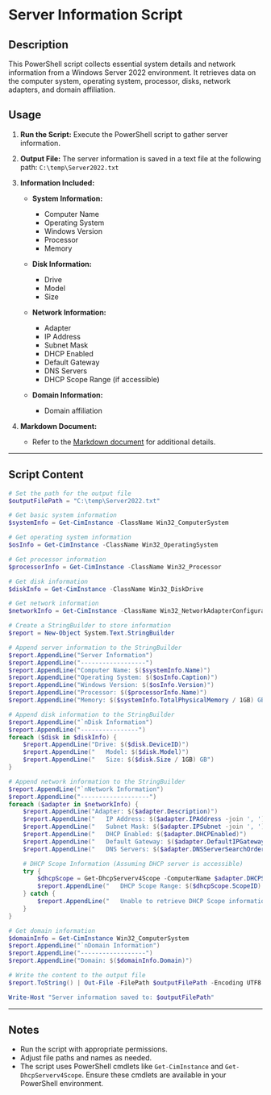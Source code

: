 # Server Information Script

## Description

This PowerShell script collects essential system details and network information from a Windows Server 2022 environment. It retrieves data on the computer system, operating system, processor, disks, network adapters, and domain affiliation.

## Usage

1. **Run the Script:**
   Execute the PowerShell script to gather server information.

2. **Output File:**
   The server information is saved in a text file at the following path:
   `C:\temp\Server2022.txt`

3. **Information Included:**
   - **System Information:**
     - Computer Name
     - Operating System
     - Windows Version
     - Processor
     - Memory

   - **Disk Information:**
     - Drive
     - Model
     - Size

   - **Network Information:**
     - Adapter
     - IP Address
     - Subnet Mask
     - DHCP Enabled
     - Default Gateway
     - DNS Servers
     - DHCP Scope Range (if accessible)

   - **Domain Information:**
     - Domain affiliation

4. **Markdown Document:**
   - Refer to the [Markdown document](./ServerInfoDocumentation.md) for additional details.

---

## Script Content

```powershell
# Set the path for the output file
$outputFilePath = "C:\temp\Server2022.txt"

# Get basic system information
$systemInfo = Get-CimInstance -ClassName Win32_ComputerSystem

# Get operating system information
$osInfo = Get-CimInstance -ClassName Win32_OperatingSystem

# Get processor information
$processorInfo = Get-CimInstance -ClassName Win32_Processor

# Get disk information
$diskInfo = Get-CimInstance -ClassName Win32_DiskDrive

# Get network information
$networkInfo = Get-CimInstance -ClassName Win32_NetworkAdapterConfiguration | Where-Object { $_.IPAddress -ne $null }

# Create a StringBuilder to store information
$report = New-Object System.Text.StringBuilder

# Append server information to the StringBuilder
$report.AppendLine("Server Information")
$report.AppendLine("------------------")
$report.AppendLine("Computer Name: $($systemInfo.Name)")
$report.AppendLine("Operating System: $($osInfo.Caption)")
$report.AppendLine("Windows Version: $($osInfo.Version)")
$report.AppendLine("Processor: $($processorInfo.Name)")
$report.AppendLine("Memory: $($systemInfo.TotalPhysicalMemory / 1GB) GB")

# Append disk information to the StringBuilder
$report.AppendLine("`nDisk Information")
$report.AppendLine("----------------")
foreach ($disk in $diskInfo) {
    $report.AppendLine("Drive: $($disk.DeviceID)")
    $report.AppendLine("   Model: $($disk.Model)")
    $report.AppendLine("   Size: $($disk.Size / 1GB) GB")
}

# Append network information to the StringBuilder
$report.AppendLine("`nNetwork Information")
$report.AppendLine("-------------------")
foreach ($adapter in $networkInfo) {
    $report.AppendLine("Adapter: $($adapter.Description)")
    $report.AppendLine("   IP Address: $($adapter.IPAddress -join ', ')")
    $report.AppendLine("   Subnet Mask: $($adapter.IPSubnet -join ', ')")
    $report.AppendLine("   DHCP Enabled: $($adapter.DHCPEnabled)")
    $report.AppendLine("   Default Gateway: $($adapter.DefaultIPGateway -join ', ')")
    $report.AppendLine("   DNS Servers: $($adapter.DNSServerSearchOrder -join ', ')")

    # DHCP Scope Information (Assuming DHCP server is accessible)
    try {
        $dhcpScope = Get-DhcpServerv4Scope -ComputerName $adapter.DHCPServer
        $report.AppendLine("   DHCP Scope Range: $($dhcpScope.ScopeID) - Start: $($dhcpScope.StartRange), End: $($dhcpScope.EndRange)")
    } catch {
        $report.AppendLine("   Unable to retrieve DHCP Scope information.")
    }
}

# Get domain information
$domainInfo = Get-CimInstance Win32_ComputerSystem
$report.AppendLine("`nDomain Information")
$report.AppendLine("------------------")
$report.AppendLine("Domain: $($domainInfo.Domain)")

# Write the content to the output file
$report.ToString() | Out-File -FilePath $outputFilePath -Encoding UTF8

Write-Host "Server information saved to: $outputFilePath"
```

---

## Notes

- Run the script with appropriate permissions.
- Adjust file paths and names as needed.
- The script uses PowerShell cmdlets like `Get-CimInstance` and `Get-DhcpServerv4Scope`. Ensure these cmdlets are available in your PowerShell environment.
